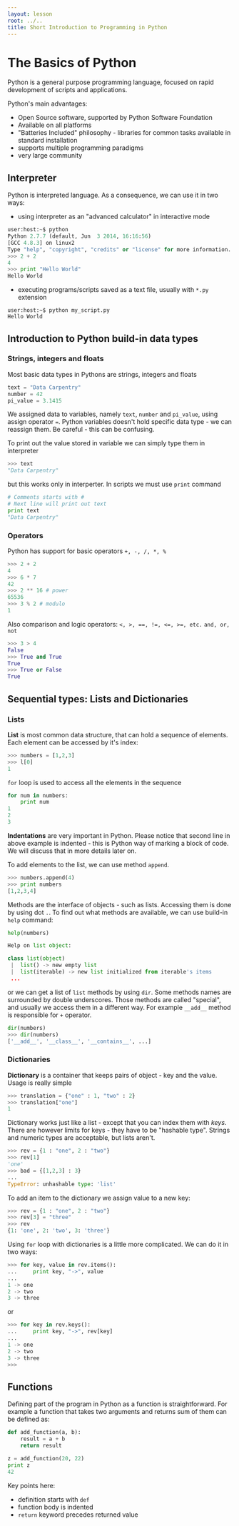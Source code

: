 ```yaml
---
layout: lesson
root: ../..
title: Short Introduction to Programming in Python
---
```


# The Basics of Python

Python is a general purpose programming language, focused on rapid development of scripts and applications.

Python's main advantages:
* Open Source software, supported by Python Software Foundation
* Available on all platforms
* "Batteries Included" philosophy - libraries for common tasks available in standard installation
* supports multiple programming paradigms
* very large community

## Interpreter

Python is interpreted language. As a consequence, we can use it in two ways:
* using interpreter as an "advanced calculator" in interactive mode

```python
user:host:~$ python
Python 2.7.7 (default, Jun  3 2014, 16:16:56)
[GCC 4.8.3] on linux2
Type "help", "copyright", "credits" or "license" for more information.
>>> 2 + 2
4
>>> print "Hello World"
Hello World
```
* executing programs/scripts saved as a text file, usually with `*.py` extension

```
user:host:~$ python my_script.py
Hello World
```

## Introduction to Python build-in data types

### Strings, integers and floats

Most basic data types in Pythons are strings, integers and floats

```python
text = "Data Carpentry"
number = 42
pi_value = 3.1415
```

We assigned data to variables, namely `text`, `number` and `pi_value`, using assign operator `=`. Python variables doesn't hold specific data type - we can reassign them. Be careful - this can be confusing.

To print out the value stored in variable we can simply type them in interpreter

```python
>>> text
"Data Carpentry"
```

but this works only in interperter. In scripts we must use `print` command

```python
# Comments starts with #
# Next line will print out text
print text
"Data Carpentry"
```

### Operators

Python has support for basic operators `+, -, /, *, %`

```python
>>> 2 + 2
4
>>> 6 * 7
42
>>> 2 ** 16 # power
65536
>>> 3 % 2 # modulo
1
```

Also comparison and logic operators:
`<, >, ==, !=, <=, >=, etc.`
`and, or, not`

```python
>>> 3 > 4
False
>>> True and True
True
>>> True or False
True
```

## Sequential types: Lists and Dictionaries

### Lists

**List** is most common data structure, that can hold a sequence of elements. Each element can be accessed by it's index:

```python
>>> numbers = [1,2,3]
>>> l[0]
1
```

`for` loop is used to access all the elements in the sequence

```python
for num in numbers:
    print num
1
2
3
```

**Indentations** are very important in Python. Please notice that second line in above example is indented - this is Python way of marking a block of code. We will discuss that in more details later on.

To add elements to the list, we can use method `append`.

```python
>>> numbers.append(4)
>>> print numbers
[1,2,3,4]
```

Methods are the interface of objects - such as lists. Accessing them is done by using dot `.`.
To find out what methods are available, we can use build-in `help` command:

```python
help(numbers)

Help on list object:

class list(object)
 |  list() -> new empty list
 |  list(iterable) -> new list initialized from iterable's items
 ...
```

or we can get a list of `list` methods by using `dir`. Some methods names are surrounded by double underscores. Those methods are called "special", and usually we access them in a different way. For example `__add__` method is responsible for `+` operator.

```python
dir(numbers)
>>> dir(numbers)
['__add__', '__class__', '__contains__', ...]
```

### Dictionaries

**Dictionary** is a container that keeps pairs of object - key and the value. Usage is really simple

```python
>>> translation = {"one" : 1, "two" : 2}
>>> translation["one"]
1
```

Dictionary works just like a list - except that you can index them with *keys*. There are however limits for keys - they have to be "hashable type". Strings and numeric types are acceptable, but lists aren't.

```python
>>> rev = {1 : "one", 2 : "two"}
>>> rev[1]
'one'
>>> bad = {[1,2,3] : 3}
...
TypeError: unhashable type: 'list'
```

To add an item to the dictionary we assign value to a new key:

```python
>>> rev = {1 : "one", 2 : "two"}
>>> rev[3] = "three"
>>> rev
{1: 'one', 2: 'two', 3: 'three'}
```

Using `for` loop with dictionaries is a little more complicated. We can do it in two ways:
```python
>>> for key, value in rev.items():
...     print key, "->", value
...
1 -> one
2 -> two
3 -> three
```
or
```python
>>> for key in rev.keys():
...     print key, "->", rev[key]
...
1 -> one
2 -> two
3 -> three
>>>
```

## Functions

Defining part of the program in Python as a function is straightforward. For example a function that takes two arguments and returns sum of them can be defined as:

```python
def add_function(a, b):
    result = a + b
    return result

z = add_function(20, 22)
print z
42
```

Key points here:
 - definition starts with `def`
 - function body is indented
 - `return` keyword precedes returned value
